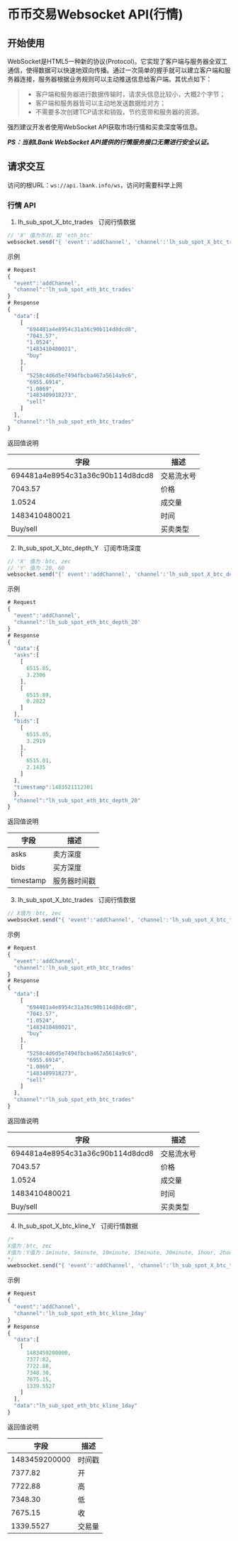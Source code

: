# 币币交易Websocket API(行情)

## 开始使用    

WebSocket是HTML5一种新的协议(Protocol)。它实现了客户端与服务器全双工通信，使得数据可以快速地双向传播。通过一次简单的握手就可以建立客户端和服务器连接，服务器根据业务规则可以主动推送信息给客户端。其优点如下：   
>- 客户端和服务器进行数据传输时，请求头信息比较小，大概2个字节；   
>- 客户端和服务器皆可以主动地发送数据给对方；   
>- 不需要多次创建TCP请求和销毁，节约宽带和服务器的资源。    

强烈建议开发者使用WebSocket API获取市场行情和买卖深度等信息。    

**_PS：当前LBank WebSocket API提供的行情服务接口无需进行安全认证。_**

## 请求交互    

访问的根URL：`ws://api.lbank.info/ws`，访问时需要科学上网

### 行情 API

1. lh_sub_spot_X_btc_trades    订阅行情数据

```javascript
// 'X' 值为币对，如 'eth_btc'
websocket.send("{ 'event':'addChannel', 'channel':'lh_sub_spot_X_btc_trades' }"); 
```



示例	

```javascript
# Request
{
  "event":'addChannel',
  "channel":'lh_sub_spot_eth_btc_trades'
}
# Response
{
  "data":[
    [
      "694481a4e8954c31a36c90b114d8dcd8",
      "7043.57",
      "1.0524",
      "1483410480021",
      "buy"
    ],
    [
      "5258c4d6d5e7494fbcba467a5614a9c6",
      "6955.6914",
      "1.0869",
      "1483409918273",
      "sell"
    ]
  ],
  "channel":"lh_sub_spot_eth_btc_trades"
}
```

返回值说明	


|字段|描述|
|-|-|
|694481a4e8954c31a36c90b114d8dcd8|交易流水号|
|7043.57|价格|
|1.0524|成交量|
|1483410480021|时间|
|Buy/sell|买卖类型|


2. lh_sub_spot_X_btc_depth_Y    订阅市场深度

```javascript
// 'X' 值为：btc, zec
// 'Y' 值为：20, 60
websocket.send("{' event':'addChannel', 'channel':'lh_sub_spot_X_btc_depth_Y' }"); 
```

示例	

```javascript
# Request
{
  "event":'addChannel',
  "channel":'lh_sub_spot_eth_btc_depth_20'
}
# Response
{
  "data":{
  "asks":[
    [
      6515.85,
      3.2306
    ],
    [
      6515.89,
      0.2822
    ]
  ],
  "bids":[
    [
      6515.05,
      3.2919
    ],
    [
      6515.01,
      2.1435
    ]
  ],
  "timestamp":1483521112301
  },
  "channel":"lh_sub_spot_eth_btc_depth_20"
}
```

返回值说明	


|字段|描述|
|-|-|
|asks|卖方深度 |
|bids|买方深度|
|timestamp|服务器时间戳|

3. lh_sub_spot_X_btc_trades    订阅行情数据

```javascript
// X值为：btc, zec
wwebsocket.send("{ 'event':'addChannel', 'channel':'lh_sub_spot_X_btc_trades' }"); 
```

示例	

```javascript
# Request
{
  "event":'addChannel',
  "channel":'lh_sub_spot_eth_btc_trades'
}
# Response
{
  "data":[
    [
      "694481a4e8954c31a36c90b114d8dcd8",
      "7043.57",
      "1.0524",
      "1483410480021",
      "buy"
    ],
    [
      "5258c4d6d5e7494fbcba467a5614a9c6",
      "6955.6914",
      "1.0869",
      "1483409918273",
      "sell"
    ]
  ],
  "channel":"lh_sub_spot_eth_btc_trades"
}
```

返回值说明	


|字段|描述|
|-|-|
|694481a4e8954c31a36c90b114d8dcd8|交易流水号|
|7043.57|价格|
|1.0524|成交量|
|1483410480021|时间|
|Buy/sell|买卖类型|


4. lh_sub_spot_X_btc_kline_Y    订阅行情数据

```javascript
/*
X值为：btc, zec
X值为：Y值为：1minute, 5minute, 10minute, 15minute, 30minute, 1hour, 2hour, 4hour, 6hour, 8hour,12hour,1day, 1week, 1month, 1year
*/
wwebsocket.send("{ 'event':'addChannel', 'channel':'lh_sub_spot_X_btc_trades' }"); 
```

示例	

```javascript
# Request
{
  "event":'addChannel',
  "channel":'lh_sub_spot_eth_btc_kline_1day'
}
# Response
{
  "data":[
    [
      1483459200000,
      7377.82,
      7722.88,
      7348.30,
      7675.15,
      1339.5527
    ]
  ],
  "data":"lh_sub_spot_eth_btc_kline_1day"
}
```

返回值说明	


|字段|描述|
|-|-|
|1483459200000|时间戳|
|7377.82|开|
|7722.88|高|
|7348.30|低|
|7675.15|收|
|1339.5527|交易量|